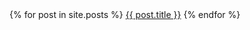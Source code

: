 <div>
  {% for post in site.posts %}
    <a href="{{ post.url }}">{{ post.title }}</a>
  {% endfor %}
</div>
